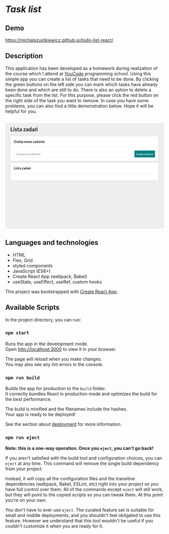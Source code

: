 # *Task list*

## Demo

https://michalszustkiewicz.github.io/todo-list-react/

## Description

This application has been developed as a homework during realization of the course which I attend at [YouCode](https://youcode.pl/) programming school. Using this simple app you can create a list of tasks that need to be done. By clicking the green buttons on the left side you can mark which tasks have already been done and which are still to do. There is also an option to delete a specific task from the list. For this purpose, please click the red button on the right side of the task you want to remove. In case you have some problems, you can also find a little demonstration below. Hope it will be helpful for you.

##

![task-list](public/images/task-list.gif)

## Languages and technologies

- HTML
- Flex, Grid
- styled components
- JavaScript (ES6+)
- Create React App (webpack, Babel)
- useState, useEffect, useRef, custom hooks

This project was bootstrapped with [Create React App](https://github.com/facebook/create-react-app).

## Available Scripts

In the project directory, you can run:

### `npm start`

Runs the app in the development mode.\
Open [http://localhost:3000](http://localhost:3000) to view it in your browser.

The page will reload when you make changes.\
You may also see any lint errors in the console.

### `npm run build`

Builds the app for production to the `build` folder.\
It correctly bundles React in production mode and optimizes the build for the best performance.

The build is minified and the filenames include the hashes.\
Your app is ready to be deployed!

See the section about [deployment](https://facebook.github.io/create-react-app/docs/deployment) for more information.

### `npm run eject`

**Note: this is a one-way operation. Once you `eject`, you can't go back!**

If you aren't satisfied with the build tool and configuration choices, you can `eject` at any time. This command will remove the single build dependency from your project.

Instead, it will copy all the configuration files and the transitive dependencies (webpack, Babel, ESLint, etc) right into your project so you have full control over them. All of the commands except `eject` will still work, but they will point to the copied scripts so you can tweak them. At this point you're on your own.

You don't have to ever use `eject`. The curated feature set is suitable for small and middle deployments, and you shouldn't feel obligated to use this feature. However we understand that this tool wouldn't be useful if you couldn't customize it when you are ready for it.
